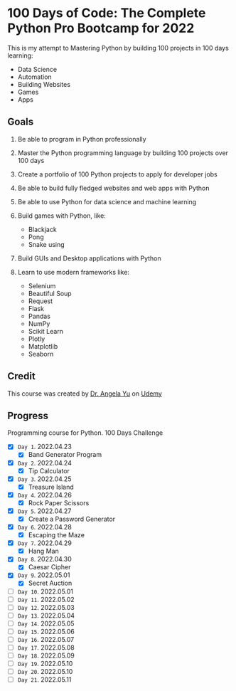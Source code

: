 # 100 Days of Code: The Complete Python Pro Bootcamp for 2022

This is my attempt to Mastering Python by building 100 projects in 100 days learning:

-   Data Science
-   Automation
-   Building Websites
-   Games
-   Apps

## Goals

1. Be able to program in Python professionally
2. Master the Python programming language by building 100 projects over 100 days
3. Create a portfolio of 100 Python projects to apply for developer jobs
4. Be able to build fully fledged websites and web apps with Python
5. Be able to use Python for data science and machine learning
6. Build games with Python, like:

    - Blackjack
    - Pong
    - Snake using

7. Build GUIs and Desktop applications with Python
8. Learn to use modern frameworks like:

    - Selenium
    - Beautiful Soup
    - Request
    - Flask
    - Pandas
    - NumPy
    - Scikit Learn
    - Plotly
    - Matplotlib
    - Seaborn

## Credit

This course was created by [Dr. Angela Yu](https://www.udemy.com/course/100-days-of-code/#instructor-1) on [Udemy](https://www.udemy.com/course/100-days-of-code/)

## Progress

Programming course for Python. 100 Days Challenge

-   [x] `Day 1`. 2022.04.23
    -   [x] Band Generator Program
-   [x] `Day 2`. 2022.04.24
    -   [x] Tip Calculator
-   [x] `Day 3`. 2022.04.25
    -   [x] Treasure Island
-   [x] `Day 4`. 2022.04.26
    -   [x] Rock Paper Scissors
-   [x] `Day 5`. 2022.04.27
    -   [x] Create a Password Generator
-   [x] `Day 6`. 2022.04.28
    -   [x] Escaping the Maze
-   [x] `Day 7`. 2022.04.29
    -   [x] Hang Man
-   [x] `Day 8`. 2022.04.30
    -   [x] Caesar Cipher
-   [x] `Day 9`. 2022.05.01
    -   [x] Secret Auction
-   [ ] `Day 10`. 2022.05.01
-   [ ] `Day 11`. 2022.05.02
-   [ ] `Day 12`. 2022.05.03
-   [ ] `Day 13`. 2022.05.04
-   [ ] `Day 14`. 2022.05.05
-   [ ] `Day 15`. 2022.05.06
-   [ ] `Day 16`. 2022.05.07
-   [ ] `Day 17`. 2022.05.08
-   [ ] `Day 18`. 2022.05.09
-   [ ] `Day 19`. 2022.05.10
-   [ ] `Day 20`. 2022.05.10
-   [ ] `Day 21`. 2022.05.11
